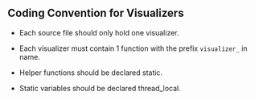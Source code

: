 ## Coding Convention for Visualizers

- Each source file should only hold one visualizer. 

- Each visualizer must contain 1 function with the prefix `visualizer_` in name.

- Helper functions should be declared static.

- Static variables should be declared thread_local.
